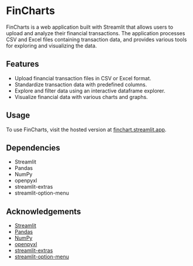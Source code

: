 # FinCharts

FinCharts is a web application built with Streamlit that allows users to upload and analyze their financial transactions. The application processes CSV and Excel files containing transaction data, and provides various tools for exploring and visualizing the data.

## Features

- Upload financial transaction files in CSV or Excel format.
- Standardize transaction data with predefined columns.
- Explore and filter data using an interactive dataframe explorer.
- Visualize financial data with various charts and graphs.

## Usage

To use FinCharts, visit the hosted version at [finchart.streamlit.app](https://finchart.streamlit.app).

## Dependencies

- Streamlit
- Pandas
- NumPy
- openpyxl
- streamlit-extras
- streamlit-option-menu

## Acknowledgements

- [Streamlit](https://streamlit.io/)
- [Pandas](https://pandas.pydata.org/)
- [NumPy](https://numpy.org/)
- [openpyxl](https://openpyxl.readthedocs.io/)
- [streamlit-extras](https://github.com/streamlit/streamlit-extras)
- [streamlit-option-menu](https://github.com/victoryhb/streamlit-option-menu)
